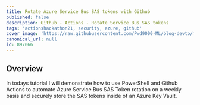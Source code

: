 ```yaml
---
title: Rotate Azure Service Bus SAS tokens with Github
published: false
description: Github - Actions - Rotate Service Bus SAS tokens
tags: 'actionshackathon21, security, azure, github'
cover_image: 'https://raw.githubusercontent.com/Pwd9000-ML/blog-devto/main/posts/Github-Rotate-ServiceBus-SAS/assets/Main.png'
canonical_url: null
id: 897066
---
```


## Overview

In todays tutorial I will demonstrate how to use PowerShell and Github Actions to automate Azure Service Bus SAS Token rotation on a weekly basis and securely store the SAS tokens inside of an Azure Key Vault.
